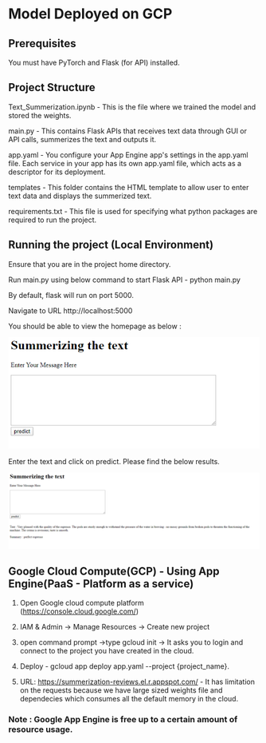 # Model Deployed on GCP

## Prerequisites

You must have PyTorch and Flask (for API) installed.

## Project Structure

Text_Summerization.ipynb - This is the file where we trained the model and stored the weights.

main.py - This contains Flask APIs that receives text data through GUI or API calls, summerizes the text and outputs it.

app.yaml - You configure your App Engine app's settings in the app.yaml file. Each service in your app has its own app.yaml file, which acts as a descriptor for its deployment.

templates - This folder contains the HTML template to allow user to enter text data and displays the summerized text.

requirements.txt - This file is used for specifying what python packages are required to run the project.

## Running the project (Local Environment)

Ensure that you are in the project home directory.

Run main.py using below command to start Flask API - python main.py

By default, flask will run on port 5000.

Navigate to URL http://localhost:5000

You should be able to view the homepage as below :

![alt text](https://github.com/gurram1223/text_summerization_reviews/blob/master/Image%20files/summerizer.PNG)

Enter the text and click on predict. Please find the below results.

![Output text](https://github.com/gurram1223/text_summerization_reviews/blob/master/Image%20files/summerizer_output.PNG)

## Google Cloud Compute(GCP) - Using App Engine(PaaS - Platform as a service)

1. Open Google cloud compute platform (https://console.cloud.google.com/)

2. IAM & Admin -> Manage Resources -> Create new project

3. open command prompt ->type gcloud init -> It asks you to login and connect to the project you have created in the cloud.

4. Deploy - gcloud app deploy app.yaml --project {project_name}.

5. URL: https://summerization-reviews.el.r.appspot.com/ - It has limitation on the requests because we have large sized weights file and dependecies which consumes all the default memory in the cloud.

### Note : Google App Engine is free up to a certain amount of resource usage.
